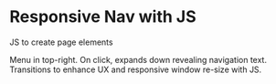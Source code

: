 # Responsive Nav with JS
 JS to create page elements

Menu in top-right. On click, expands down revealing navigation text.
Transitions to enhance UX and responsive window re-size with JS.
